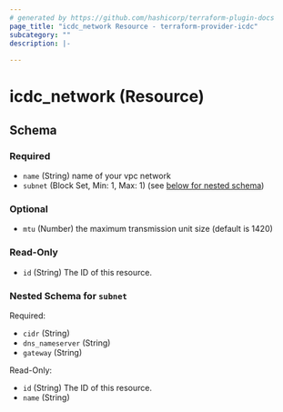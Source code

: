```yaml
---
# generated by https://github.com/hashicorp/terraform-plugin-docs
page_title: "icdc_network Resource - terraform-provider-icdc"
subcategory: ""
description: |-
  
---
```


# icdc_network (Resource)





<!-- schema generated by tfplugindocs -->
## Schema

### Required

- `name` (String) name of your vpc network
- `subnet` (Block Set, Min: 1, Max: 1) (see [below for nested schema](#nestedblock--subnet))

### Optional

- `mtu` (Number) the maximum transmission unit size (default is 1420)

### Read-Only

- `id` (String) The ID of this resource.

<a id="nestedblock--subnet"></a>
### Nested Schema for `subnet`

Required:

- `cidr` (String)
- `dns_nameserver` (String)
- `gateway` (String)

Read-Only:

- `id` (String) The ID of this resource.
- `name` (String)
